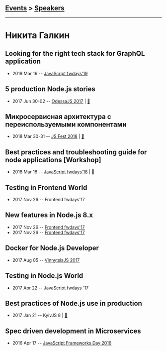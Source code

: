 ## [Events](../README.md) > [Speakers](../speakers.md)
---

# Никита Галкин

## Looking for the right tech stack for GraphQL application
- 2019 Mar 16 -- [JavaScript fwdays&#39;19](https://fwdays.com/en/event/js-fwdays-2019/review/looking-for-the-right-tech-stack-for-graphql)    
## 5 production Node.js stories
- 2017 Jun 30-02 -- [OdessaJS 2017](https://www.youtube.com/watch?v=FA3EIk5cW8k)  | [:notebook:](https://speakerdeck.com/galkin/5-production-node-dot-js-stories-at-odessajs-2017)  
## Микросервисная архитектура с переиспользуемыми компонентами
- 2018 Mar 30-31 -- [JS Fest 2018](https://www.youtube.com/watch?v=2NoDBZogRFI)  | [:notebook:](https://www.slideshare.net/JSFestUA/js-fest-2018)  
## Best practices and troubleshooting guide for node applications [Workshop]
- 2018 Mar 18 -- [JavaScript fwdays&#39;18](https://youtu.be/8HQ0IYanqFs)  | [:notebook:](https://www.slideshare.net/fwdays/nikita-galkin-best-practices-and-troubleshooting-guide-for-node-applications)  
## Testing in Frontend World
- 2017 Nov 26 -- Frontend fwdays&#39;17    
## New features in Node.js 8.x
- 2017 Nov 26 -- [Frontend fwdays&#39;17](https://frameworksdays.com/event/frontend-fwdays-17/review/new-features-in-Nodejs8x)    
- 2017 Nov 26 -- [Frontend fwdays&#39;17](https://frameworksdays.com/event/frontend-fwdays-17/review/new-features-in-Nodejs8x)    
## Docker for Node.js Developer
- 2017 Aug 05 -- [VinnytsiaJS 2017](https://www.youtube.com/watch?v=Es0uBQOiEw4)    
## Testing in Node.js World
- 2017 Apr 22 -- [JavaScript fwdays &#39;17](https://frameworksdays.com/event/js-frameworks-day-2017/review/testing-in-node-js-world)    
## Best practices of Node.js use in production
- 2017 Jan 21 -- KyivJS 8  | [:notebook:](https://galkin.github.io/kyivjs-2017)  
## Spec driven development in Microservices
- 2016 Apr 17 -- [JavaScript Frameworks Day 2016](https://frameworksdays.com/event/js-frameworks-day-2016/review/spec-driven-development-microservices)    
